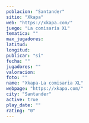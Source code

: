 ```yaml
---
poblacion: "Santander"
sitio: "Xkapa"
web: "https://xkapa.com/"
juego: "La comisaria XL"
tematica: ""
max_jugadores: 
latitud: 
longitud: 
publicar: "si"
fecha: ""
jugadores: ""
valoracion: 
foto: ""
name: "Xkapa-La comisaria XL"
webpage: "https://xkapa.com/"
city: "Santander"
active: true
play_date: ""
rating: "0"
---
```

